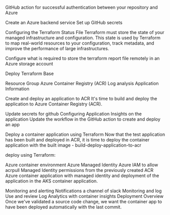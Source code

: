 GitHub action for successful authentication between your repository and Azure

Create an  Azure backend service
Set up GitHub secrets

Configuring the Terraform Status File
Terraform must store the state of your managed infrastructure and configuration. This state is used by Terraform to map real-world resources to your configuration, track metadata, and improve the performance of large infrastructures.


Configure what is required to store the terraform report file remotely in an Azure storage account

Deploy Terraform Base

Resource Group
Azure Container Registry (ACR)
Log analysis
Application Information

Create and deploy an application to ACR
It's time to build and deploy the application to Azure Container Registry (ACR).


Update secrets for github
Configuring Application Insights on the application
Update the workflow in the GitHub action to create and deploy an app

Deploy a container application using Terraform
Now that the test application has been built and deployed in ACR, it is time to deploy the container application with the built image - build-deploy-application-to-acr

deploy using Terraform:

Azure container environment
Azure Managed Identity
Azure IAM to allow acrpull Managed Identity permissions from the previously created ACR
Azure container application with managed identity and deployment of the application in the AKS container application.

Monitoring and alerting
Notifications a channel of slack
Monitoring and log 
Use and review Log Analytics with container insights
Deployment Overview
Once we've validated a source code change, we want the container app to have been deployed automatically with the last commit.

